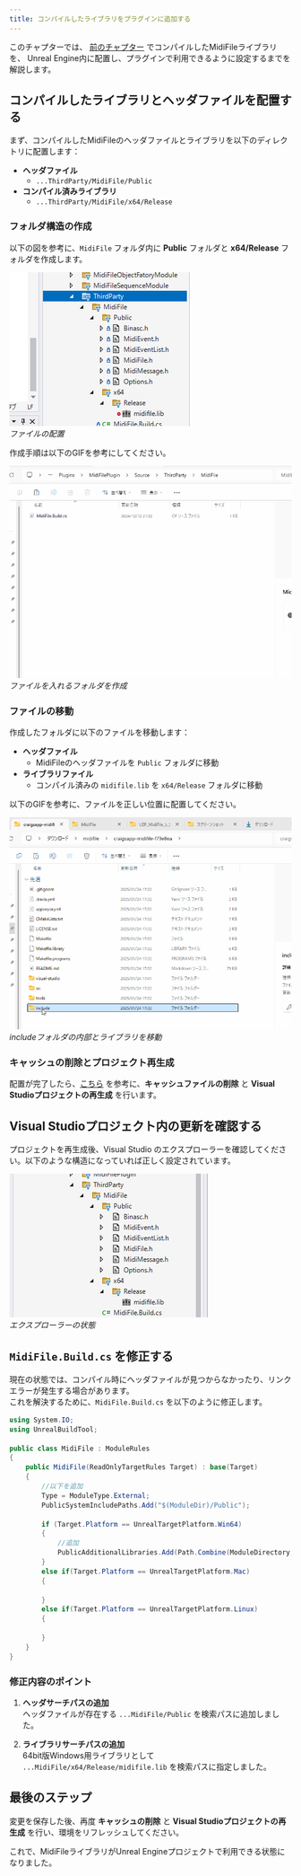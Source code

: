 ```yaml
---
title: コンパイルしたライブラリをプラグインに追加する
---
```


このチャプターでは、 [前のチャプター](./05) でコンパイルしたMidiFileライブラリを、
Unreal Engine内に配置し、プラグインで利用できるように設定するまでを解説します。

## コンパイルしたライブラリとヘッダファイルを配置する

まず、コンパイルしたMidiFileのヘッダファイルとライブラリを以下のディレクトリに配置します：

* **ヘッダファイル**
    * `...ThirdParty/MidiFile/Public`
* **コンパイル済みライブラリ**
    * `...ThirdParty/MidiFile/x64/Release`

### フォルダ構造の作成

以下の図を参考に、`MidiFile` フォルダ内に **Public** フォルダと **x64/Release** フォルダを作成します。

![ファイルの配置](/images/books/ue_midi_file_plugin/06/01.png)  
*ファイルの配置*

作成手順は以下のGIFを参考にしてください。

![ファイルを入れるフォルダを作成](/images/books/ue_midi_file_plugin/06/02.gif)  
*ファイルを入れるフォルダを作成*

### ファイルの移動

作成したフォルダに以下のファイルを移動します：

* **ヘッダファイル**
    * MidiFileのヘッダファイルを `Public` フォルダに移動
* **ライブラリファイル**
    * コンパイル済みの `midifile.lib` を `x64/Release` フォルダに移動

以下のGIFを参考に、ファイルを正しい位置に配置してください。

![includeフォルダの内部とライブラリを移動](/images/books/ue_midi_file_plugin/06/03.gif)  
*includeフォルダの内部とライブラリを移動*

### キャッシュの削除とプロジェクト再生成

配置が完了したら、[こちら](./02) を参考に、**キャッシュファイルの削除** と **Visual Studioプロジェクトの再生成** を行います。

## Visual Studioプロジェクト内の更新を確認する

プロジェクトを再生成後、Visual Studio のエクスプローラーを確認してください。以下のような構造になっていれば正しく設定されています。

![エクスプローラーの状態](/images/books/ue_midi_file_plugin/06/04.png)  
*エクスプローラーの状態*

## `MidiFile.Build.cs` を修正する

現在の状態では、コンパイル時にヘッダファイルが見つからなかったり、リンクエラーが発生する場合があります。  
これを解決するために、`MidiFile.Build.cs` を以下のように修正します。

```cs
using System.IO;
using UnrealBuildTool;

public class MidiFile : ModuleRules
{
    public MidiFile(ReadOnlyTargetRules Target) : base(Target)
    {
        //以下を追加
        Type = ModuleType.External;
        PublicSystemIncludePaths.Add("$(ModuleDir)/Public");

        if (Target.Platform == UnrealTargetPlatform.Win64)
        {
            //追加
            PublicAdditionalLibraries.Add(Path.Combine(ModuleDirectory, "x64", "Release", "midifile.lib"));
        }
        else if(Target.Platform == UnrealTargetPlatform.Mac)
        {

        }
        else if(Target.Platform == UnrealTargetPlatform.Linux)
        {
             
        }
    }
}
```

### 修正内容のポイント

1. **ヘッダサーチパスの追加**  
   ヘッダファイルが存在する `...MidiFile/Public` を検索パスに追加しました。
   
2. **ライブラリサーチパスの追加**  
   64bit版Windows用ライブラリとして `...MidiFile/x64/Release/midifile.lib` を検索パスに指定しました。

## 最後のステップ

変更を保存した後、再度 **キャッシュの削除** と **Visual Studioプロジェクトの再生成** を行い、環境をリフレッシュしてください。

これで、MidiFileライブラリがUnreal Engineプロジェクトで利用できる状態になりました。